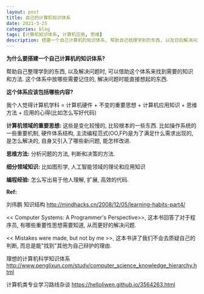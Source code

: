 ```yaml
---
layout: post
title: 自己的计算机知识体系
date: 2021-3-25
categories: blog
tags: [计算机知识体系, 计算机应用, 思维]
description: 搭建一个自己计算机的知识体系, 帮助自己梳理学到的东西, 以及日后解决问题时有所依凭. 
---
```



**为什么要搭建一个自己计算机的知识体系?** 

帮助自己整理学到的东西, 以及解决问题时, 可以借助这个体系来找到需要的知识和方法. 这个体系中放哪些需要记住的, 解决问题时能直接想起的东西. 



**这个体系应该包括哪些内容?** 

我个人觉得计算机学科 = 计算机硬件 + 不变的重要思想 + 计算机应用知识 + 思维方法 + 应用的心得(比如怎么写好代码) 

**计算机领域的重要思想:** 这些是变化较慢的, 比较根本的一些东西. 比如操作系统的一些重要机制, 硬件体系结构, 主流编程范式(OO,FP)是为了满足什么需求出现的, 是怎么解决的, 自身又引入了哪些新问题, 能怎样改进. 

**思维方法:** 分析问题的方法, 判断和决策的方法. 

**细分领域知识:** 比如图形学, 人工智能领域的理论和应用知识

**编程经验:** 怎么写出易于他人理解, 扩展, 高效的代码. 



**Ref:** 

刘伟鹏 知识结构 http://mindhacks.cn/2008/12/05/learning-habits-part4/

<< Computer Systems: A Programmer's Perspective>>, 这本书回答了对于程序员, 有哪些重要性思想需要知道, 从而更好的解决问题. 

<< Mistakes were made, but not by me >>, 这本书讲了我们不会去质疑自己的判断, 而总是能"找到"其他为自己辩护的理由. 

理想的计算机科学知识体系 http://www.penglixun.com/study/computer_science_knowledge_hierarchy.html

计算机类专业学习路线杂谈 https://helloliwen.github.io/3564263.html